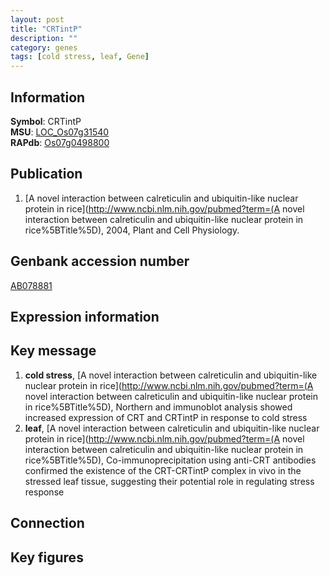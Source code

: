```yaml
---
layout: post
title: "CRTintP"
description: ""
category: genes
tags: [cold stress, leaf, Gene]
---
```


## Information
__Symbol__: CRTintP  
__MSU__: [LOC_Os07g31540](http://rice.plantbiology.msu.edu/cgi-bin/ORF_infopage.cgi?orf=LOC_Os07g31540)  
__RAPdb__: [Os07g0498800](http://rapdb.dna.affrc.go.jp/viewer/gbrowse_details/irgsp1?name=Os07g0498800)  

## Publication
1. [A novel interaction between calreticulin and ubiquitin-like nuclear protein in rice](http://www.ncbi.nlm.nih.gov/pubmed?term=(A novel interaction between calreticulin and ubiquitin-like nuclear protein in rice%5BTitle%5D), 2004, Plant and Cell Physiology.

## Genbank accession number
[AB078881](http://www.ncbi.nlm.nih.gov/nuccore/AB078881)

## Expression information

## Key message
1. __cold stress__, [A novel interaction between calreticulin and ubiquitin-like nuclear protein in rice](http://www.ncbi.nlm.nih.gov/pubmed?term=(A novel interaction between calreticulin and ubiquitin-like nuclear protein in rice%5BTitle%5D),  Northern and immunoblot analysis showed increased expression of CRT and CRTintP in response to cold stress
2. __leaf__, [A novel interaction between calreticulin and ubiquitin-like nuclear protein in rice](http://www.ncbi.nlm.nih.gov/pubmed?term=(A novel interaction between calreticulin and ubiquitin-like nuclear protein in rice%5BTitle%5D),  Co-immunoprecipitation using anti-CRT antibodies confirmed the existence of the CRT-CRTintP complex in vivo in the stressed leaf tissue, suggesting their potential role in regulating stress response

## Connection

## Key figures


